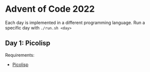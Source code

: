 # Advent of Code 2022
Each day is implemented in a different programming language.
Run a specific day with `./run.sh <day>`

## Day 1: Picolisp
Requirements:
 - [Picolisp](https://picolisp.com/)

